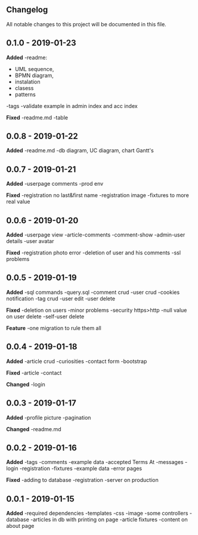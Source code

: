 ﻿
## Changelog

All notable changes to this project will be documented in this file.

## 0.1.0 - 2019-01-23

**Added**
-readme: 
* UML sequence, 
* BPMN diagram,
* instalation
* clasess
* patterns

-tags 
-validate example in admin index and acc index

**Fixed**
-readme.md
-table


## 0.0.8 - 2019-01-22

**Added**
-readme.md
-db diagram, UC diagram, chart Gantt's


## 0.0.7 - 2019-01-21

**Added**
-userpage comments
-prod env

**Fixed**
-registration no last&first name
-registration image
-fixtures to more real value

## 0.0.6 - 2019-01-20

**Added**
-userpage view
-article-comments
-comment-show
-admin-user details
-user avatar

**Fixed**
-registration photo error
-deletion of user and his comments
-ssl problems


## 0.0.5 - 2019-01-19

**Added**
-sql commands
-query.sql
-comment crud
-user crud
-cookies notification
-tag crud
-user edit
-user delete

**Fixed**
-deletion on users
-minor problems
-security https>http
-null value on user delete
-self-user delete

**Feature**
-one migration to rule them all

## 0.0.4 - 2019-01-18

**Added**
-article crud
-curiosities
-contact form
-bootstrap


**Fixed**
-article
-contact

**Changed**
-login

## 0.0.3 - 2019-01-17

**Added**
-profile picture
-pagination

**Changed**
-readme.md

## 0.0.2 - 2019-01-16

**Added**
-tags
-comments
-example data
-accepted Terms At
-messages
-login
-registration
-fixtures
-example data
-error pages 

**Fixed**
-adding to database
-registration
-server on production

## 0.0.1 - 2019-01-15

**Added**
-required dependencies
-templates
-css
-image
-some controllers
-database
-articles in db with printing on page
-article fixtures
-content on about page

